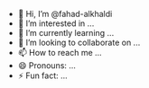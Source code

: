- 👋 Hi, I’m @fahad-alkhaldi
- 👀 I’m interested in ...
- 🌱 I’m currently learning ...
- 💞️ I’m looking to collaborate on ...
- 📫 How to reach me ...
- 😄 Pronouns: ...
- ⚡ Fun fact: ...

<!---
fahad-alkhaldi/fahad-alkhaldi is a ✨ special ✨ repository because its `README.md` (this file) appears on your GitHub profile.
You can click the Preview link to take a look at your changes.
--->

